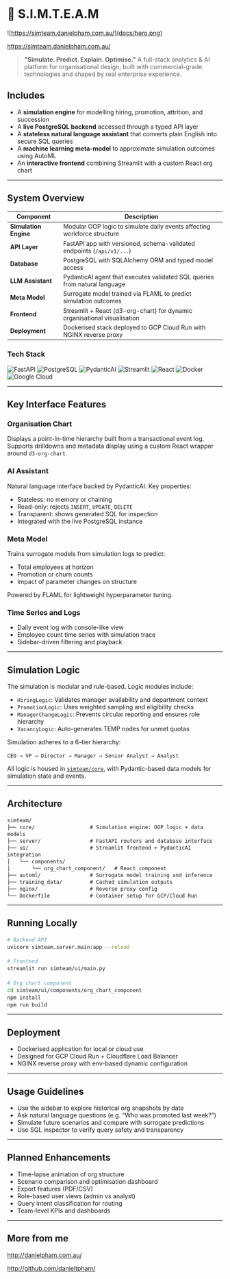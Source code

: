 # 🧠 S.I.M.T.E.A.M

![https://simteam.danielpham.com.au/](docs/hero.png)

https://simteam.danielpham.com.au/

> **"Simulate. Predict. Explain. Optimise."**
> A full-stack analytics & AI platform for organisational design, built with commercial-grade technologies and shaped by real enterprise experience.

## Includes

* A **simulation engine** for modelling hiring, promotion, attrition, and succession
* A **live PostgreSQL backend** accessed through a typed API layer
* A **stateless natural language assistant** that converts plain English into secure SQL queries
* A **machine learning meta-model** to approximate simulation outcomes using AutoML
* An **interactive frontend** combining Streamlit with a custom React org chart

---

## System Overview

| Component             | Description                                                                |
| --------------------- | -------------------------------------------------------------------------- |
| **Simulation Engine** | Modular OOP logic to simulate daily events affecting workforce structure   |
| **API Layer**         | FastAPI app with versioned, schema-validated endpoints (`/api/v1/...`)     |
| **Database**          | PostgreSQL with SQLAlchemy ORM and typed model access                      |
| **LLM Assistant**     | PydanticAI agent that executes validated SQL queries from natural language |
| **Meta Model**        | Surrogate model trained via FLAML to predict simulation outcomes           |
| **Frontend**          | Streamlit + React (d3-org-chart) for dynamic organisational visualisation  |
| **Deployment**        | Dockerised stack deployed to GCP Cloud Run with NGINX reverse proxy        |

### Tech Stack

![FastAPI](https://img.shields.io/badge/FastAPI-05998B?style=for-the-badge\&logo=fastapi\&logoColor=white)
![PostgreSQL](https://img.shields.io/badge/PostgreSQL-336791?style=for-the-badge\&logo=postgresql\&logoColor=white)
![PydanticAI](https://img.shields.io/badge/Pydantic-9442FF?style=for-the-badge&logo=pydantic)
![Streamlit](https://img.shields.io/badge/Streamlit-FF4B4B?style=for-the-badge\&logo=streamlit\&logoColor=white)
![React](https://img.shields.io/badge/React-20232A?style=for-the-badge\&logo=react)
![Docker](https://img.shields.io/badge/Docker-2496ED?style=for-the-badge\&logo=docker&logoColor=white)
![Google Cloud](https://img.shields.io/badge/GCP-4285F4?style=for-the-badge\&logo=google-cloud\&logoColor=white)

---

## Key Interface Features

### Organisation Chart

Displays a point-in-time hierarchy built from a transactional event log. Supports drilldowns and metadata display using a custom React wrapper around `d3-org-chart`.

### AI Assistant

Natural language interface backed by PydanticAI. Key properties:

* Stateless: no memory or chaining
* Read-only: rejects `INSERT`, `UPDATE`, `DELETE`
* Transparent: shows generated SQL for inspection
* Integrated with the live PostgreSQL instance

### Meta Model

Trains surrogate models from simulation logs to predict:

* Total employees at horizon
* Promotion or churn counts
* Impact of parameter changes on structure

Powered by FLAML for lightweight hyperparameter tuning.

### Time Series and Logs

* Daily event log with console-like view
* Employee count time series with simulation trace
* Sidebar-driven filtering and playback

---

## Simulation Logic

The simulation is modular and rule-based. Logic modules include:

* `HiringLogic`: Validates manager availability and department context
* `PromotionLogic`: Uses weighted sampling and eligibility checks
* `ManagerChangeLogic`: Prevents circular reporting and ensures role hierarchy
* `VacancyLogic`: Auto-generates TEMP nodes for unmet quotas

Simulation adheres to a 6-tier hierarchy:

`CEO → VP → Director → Manager → Senior Analyst → Analyst`

All logic is housed in [`simteam/core`](simteam/core), with Pydantic-based data models for simulation state and events.

---

## Architecture

```
simteam/
├── core/                  # Simulation engine: OOP logic + data models
├── server/                # FastAPI routers and database interface
├── ui/                    # Streamlit frontend + PydanticAI integration
│   └── components/
│       └── org_chart_component/   # React component
├── automl/                # Surrogate model training and inference
├── training_data/         # Cached simulation outputs
├── nginx/                 # Reverse proxy config
└── Dockerfile             # Container setup for GCP/Cloud Run
```

---

## Running Locally

```bash
# Backend API
uvicorn simteam.server.main:app --reload

# Frontend
streamlit run simteam/ui/main.py

# Org chart component
cd simteam/ui/components/org_chart_component
npm install
npm run build
```

---

## Deployment

* Dockerised application for local or cloud use
* Designed for GCP Cloud Run + Cloudflare Load Balancer
* NGINX reverse proxy with env-based dynamic configuration

---

## Usage Guidelines

* Use the sidebar to explore historical org snapshots by date
* Ask natural language questions (e.g. “Who was promoted last week?”)
* Simulate future scenarios and compare with surrogate predictions
* Use SQL inspector to verify query safety and transparency

---

## Planned Enhancements

* Time-lapse animation of org structure
* Scenario comparison and optimisation dashboard
* Export features (PDF/CSV)
* Role-based user views (admin vs analyst)
* Query intent classification for routing
* Team-level KPIs and dashboards

---

## More from me

http://danielpham.com.au/

http://github.com/danieltpham/